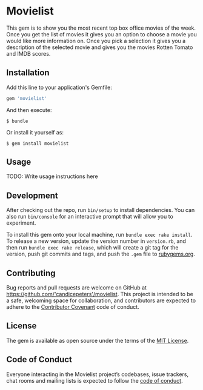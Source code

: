 
# Movielist

This gem is to show you the most recent top box office movies of the week. Once you get the list of movies it gives you an option to choose a movie you would like more information on. Once you pick a selection it gives you a description of the selected movie and gives you the movies Rotten Tomato and IMDB scores. 

## Installation

Add this line to your application's Gemfile:

```ruby
gem 'movielist'
```

And then execute:

    $ bundle

Or install it yourself as:

    $ gem install movielist

## Usage

TODO: Write usage instructions here

## Development

After checking out the repo, run `bin/setup` to install dependencies. You can also run `bin/console` for an interactive prompt that will allow you to experiment.

To install this gem onto your local machine, run `bundle exec rake install`. To release a new version, update the version number in `version.rb`, and then run `bundle exec rake release`, which will create a git tag for the version, push git commits and tags, and push the `.gem` file to [rubygems.org](https://rubygems.org).

## Contributing

Bug reports and pull requests are welcome on GitHub at https://github.com/'candicepeters'/movielist. This project is intended to be a safe, welcoming space for collaboration, and contributors are expected to adhere to the [Contributor Covenant](http://contributor-covenant.org) code of conduct.

## License

The gem is available as open source under the terms of the [MIT License](https://opensource.org/licenses/MIT).

## Code of Conduct

Everyone interacting in the Movielist project’s codebases, issue trackers, chat rooms and mailing lists is expected to follow the [code of conduct](https://github.com/'candicepeters'/movielist/blob/master/CODE_OF_CONDUCT.md).
